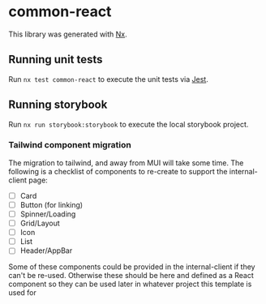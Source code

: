 # common-react

This library was generated with [Nx](https://nx.dev).

## Running unit tests

Run `nx test common-react` to execute the unit tests via [Jest](https://jestjs.io).

## Running storybook

Run `nx run storybook:storybook` to execute the local storybook project.

<!-- white space change to trigger nx -->

### Tailwind component migration

The migration to tailwind, and away from MUI will take some time. The following
is a checklist of components to re-create to support the internal-client page:

- [ ] Card
- [ ] Button (for linking)
- [ ] Spinner/Loading
- [ ] Grid/Layout
- [ ] Icon
- [ ] List
- [ ] Header/AppBar

Some of these components could be provided in the internal-client if they can't
be re-used. Otherwise these should be here and defined as a React component
so they can be used later in whatever project this template is used for
